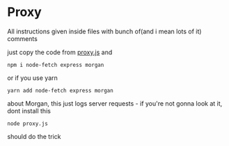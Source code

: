 # Proxy
All instructions given inside files with bunch of(and i mean lots of it) comments 

just copy the code from [proxy.js](https://github.com/1Hira0/Proxy/blob/master/src/proxy.js)
and 
```
npm i node-fetch express morgan
```
or if you use yarn
```
yarn add node-fetch express morgan
```
about Morgan, this just logs server requests - if you're not gonna look at it, dont install this
```
node proxy.js
```
should do the trick
